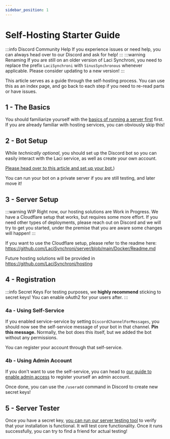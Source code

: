 ```yaml
---
sidebar_position: 1
---
```


# Self-Hosting Starter Guide
:::info Discord Community Help
If you experience issues or need help, you can always head over to our Discord and ask for help!
:::
:::warning Renaming
If you are still on an older version of Laci Synchroni, you need to replace the prefix ``LaciSynchroni`` with
``SinusSynchronous`` whenever applicable.
Please consider updating to a new version!
:::

This article serves as a guide through the self-hosting process. You can use this as an index page, and go back to each step if you need to re-read parts or have issues.

## 1 - The Basics
You should familiarize yourself with the [basics of running a server first](tutorial-basics/01-self-hosting-basics.md) first.
If you are already familiar with hosting services, you can obviously skip this!

## 2 - Bot Setup
While *technically optional*, you should set up the Discord bot so you can easily interact with the Laci service, as well
as create your own account. 

[Please head over to this article and set up your bot.](tutorial-basics/02-bot-setup.md))

You can run your bot on a private server if you are still testing, and later move it!

## 3 - Server Setup
:::warning WIP
Right now, our hosting solutions are Work in Progress. We have a Cloudflare setup that works, but requires some more effort. If you need other types
of deployments, please reach out on Discord and we will try to get you started, under the premise that you are aware some changes will happen!
:::

If you want to use the Cloudflare setup, please refer to the readme here: https://github.com/LaciSynchroni/server/blob/main/Docker/Readme.md

Future hosting solutions will be provided in https://github.com/LaciSynchroni/hosting

## 4 - Registration
:::info Secret Keys
For testing purposes, we **highly recommend** sticking to secret keys! You can enable oAuth2 for your users after.
:::
### 4a - Using Self-Service
If you enabled service-service by setting ``DiscordChannelForMessages``, you should now see the self-service message of your bot in that
channel. **Pin this message.** Normally, the bot does this itself, but we added the bot without any permissions. 

You can register your account through that self-service.

### 4b - Using Admin Account
If you don't want to use the self-service, you can head to [our guide to enable admin access](tutorial-basics/04-enabling-admin-access.md) to
register yourself an admin account.

Once done, you can use the ``/useradd`` command in Discord to create new secret keys!

## 5 - Server Tester
Once you have a secret key, [you can run our server testing tool](tutorial-basics/05-server-tester.md) to verify that your installation is functional. It will test core functionality. 
Once it runs successfully, you can try to find a friend for actual testing!
